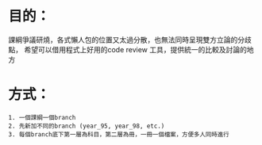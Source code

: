 # 目的：

課綱爭議研燒，各式懶人包的位置又太過分散，也無法同時呈現雙方立論的分歧點，
希望可以借用程式上好用的code review 工具，提供統一的比較及討論的地方


# 方式：
    1. 一個課綱一個branch
    2. 先新加不同的branch (year_95, year_98, etc.)
    3. 每個branch底下第一層為科目，第二層為冊，一冊一個檔案，方便多人同時進行
